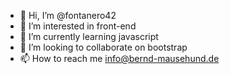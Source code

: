 - 👋 Hi, I’m @fontanero42
- 👀 I’m interested in front-end
- 🌱 I’m currently learning javascript
- 💞️ I’m looking to collaborate on bootstrap
- 📫 How to reach me info@bernd-mausehund.de

<!---
fontanero42/fontanero42 is a ✨ special ✨ repository because its `README.md` (this file) appears on your GitHub profile.
You can click the Preview link to take a look at your changes.
--->
